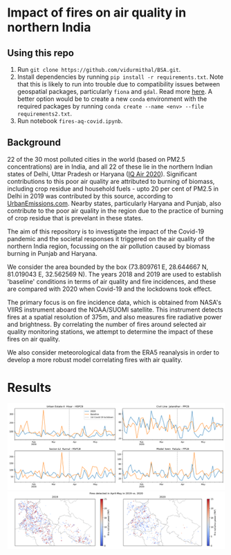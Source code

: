 # Impact of fires on air quality in northern India
## Using this repo
1. Run `git clone https://github.com/vidurmithal/BSA.git`.
2. Install dependencies by running `pip install -r requirements.txt`. Note that this is likely to run into trouble due to compatibility issues between geospatial packages, particularly `fiona` and `gdal`. Read more [here](https://geopandas.org/getting_started/install.html#installing-with-pip). A better option would be to create a new `conda` environment with the required packages by running `conda create --name <env> --file requirements2.txt`.
3. Run notebook `fires-aq-covid.ipynb`. 

## Background
22 of the 30 most polluted cities in the world (based on PM2.5 concentrations) are in India, and all 22 of these lie in the northern Indian states of Delhi, Uttar Pradesh or Haryana ([IQ Air 2020](https://www.iqair.com/world-most-polluted-cities)). Significant contributions to this poor air quality are attributed to burning of biomass, including crop residue and household fuels - upto 20 per cent of PM2.5 in Delhi in 2019 was contributed by this source, according to [UrbanEmissions.com](https://urbanemissions.info/blog-pieces/whats-polluting-delhis-air/). Nearby states, particularly Haryana and Punjab, also contribute to the poor air quality in the region due to the practice of burning of crop residue that is prevelant in these states.

The aim of this repository is to investigate the impact of the Covid-19 pandemic and the societal responses it triggered on the air quality of the northern India region, focussing on the air pollution caused by biomass  burning in Punjab and Haryana. 

We consider the area bounded by the box (73.809761 E, 28.644667 N, 81.019043 E, 32.562569 N). The years 2018 and 2019 are used to establish 'baseline' conditions in terms of air quality and fire incidences, and these are compared with 2020 when Covid-19 and the lockdowns took effect. 

The primary focus is on fire incidence data, which is obtained from NASA's VIIRS instrument aboard the NOAA/SUOMI satellite. This instrument detects fires at a spatial resolution of 375m, and also measures fire radiative power and brightness. By correlating the number of fires around selected air quality monitoring stations, we attempt to determine the impact of these fires on air quality. 

We also consider meteorological data from the ERA5 reanalysis in order to develop a more robust model correlating fires with air quality. 

# Results
![Covid-induced lockdown had a short-term impact on air quality.](outputs/aq-time-series.png)
![Distribution of satellite-detected fires in 2019 and 2020.](outputs/fire-distribution.png)
